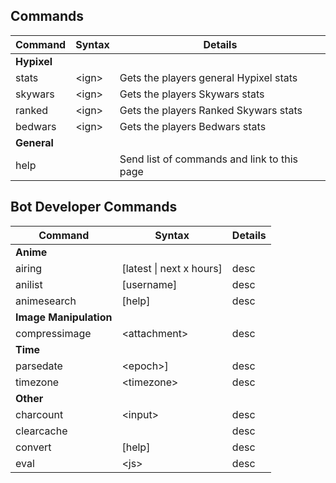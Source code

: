 ## Commands

| Command | Syntax  | Details |
| ------------- | ------------- | ------------- |
| **Hypixel** |
| stats | \<ign\> | Gets the players general Hypixel stats |
| skywars | \<ign\> | Gets the players Skywars stats |
| ranked | \<ign\> | Gets the players Ranked Skywars stats |
| bedwars | \<ign\> | Gets the players Bedwars stats |
| **General** |
| help | | Send list of commands and link to this page |

## Bot Developer Commands

| Command | Syntax | Details |
| ------------- | ------------- | ------------- |
| **Anime** |
| airing | \[latest \| next x hours\] | desc |
| anilist | \[username\] | desc |
| animesearch | \[help\] | desc |
| **Image Manipulation** |
| compressimage | \<attachment\> | desc |
| **Time** |
| parsedate | \<epoch>] | desc |
| timezone | \<timezone\> | desc |
| **Other** |
| charcount | \<input\> | desc |
| clearcache | | desc |
| convert | \[help\] | desc |
| eval | \<js\> | desc |
